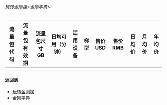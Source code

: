 ###### 玩转金刚梯>金刚字典>
### 
|流量包代码|流量包有效期|流量包尺寸GB|日均可用（分钟） |适用设备|梯型|售价USD|售价RMB |日均价|月均价|年均价|
|-----|-----|------|------|----|-|----|---|---|---|--|
|     |     |      |      |    | |    |   |   |   |  |


#### 返回到
- [玩转金刚梯](https://github.com/a2zitpro/web/blob/master/LadderFree/A.md)
- [金刚字典](https://github.com/a2zitpro/web/blob/master/LadderFree/kkDictionary/KKDictionary.md)



